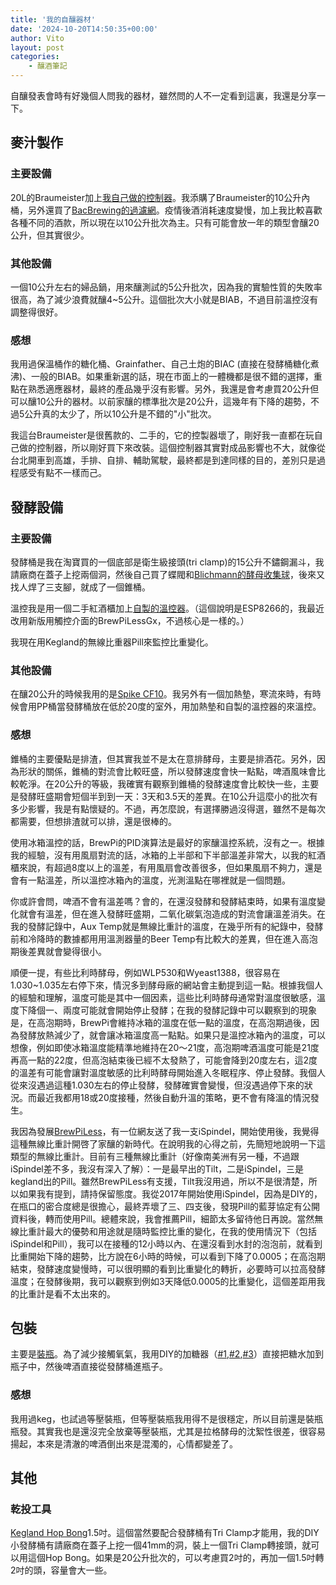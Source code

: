 ```yaml
---
title: '我的自釀器材'
date: '2024-10-20T14:50:35+00:00'
author: Vito
layout: post
categories:
    - 釀酒筆記
---
```


自釀發表會時有好幾個人問我的器材，雖然問的人不一定看到這裏，我還是分享一下。

## 麥汁製作
### 主要設備
20L的Braumeister加上[我自己做的控制器](https://github.com/vitotai/BrewManiacEsp8266)。我添購了Braumeister的10公升內桶，另外還買了[BacBrewing的過濾網](https://www.bacbrewing.com/en/parts-for-braumeister/23-disco-filtrante-a-maglia-fine-09x09-mm.html)。疫情後酒消耗速度變慢，加上我比較喜歡各種不同的酒款，所以現在以10公升批次為主。只有可能會放一年的類型會釀20公升，但其實很少。

### 其他設備
一個10公升左右的婦品鍋，用來釀測試的5公升批次，因為我的實驗性質的失敗率很高，為了減少浪費就釀4~5公升。這個批次大小就是BIAB，不過目前溫控沒有調整得很好。

### 感想
我用過保溫桶作的糖化桶、Grainfather、自己土炮的BIAC (直接在發酵桶糖化煮沸)、一般的BIAB。如果重新選的話，現在市面上的一體機都是很不錯的選擇，重點在熟悉適應器材，最終的產品幾乎沒有影響。另外，我還是會考慮買20公升但可以釀10公升的器材。以前家釀的標準批次是20公升，這幾年有下降的趨勢，不過5公升真的太少了，所以10公升是不錯的"小"批次。

我這台Braumeister是很舊款的、二手的，它的控製器壞了，剛好我一直都在玩自己做的控制器，所以剛好買下來改裝。這個控制器其實對成品影響也不大，就像從台北開車到高雄，手排、自排、輔助駕駛，最終都是到達同樣的目的，差別只是過程感受有點不一樣而己。

## 發酵設備
### 主要設備
發酵桶是我在淘寶買的一個底部是衛生級接頭(tri clamp)的15公升不鏽鋼漏斗，我請廠商在蓋子上挖兩個洞，然後自己買了蝶閥和[Blichmann的酵母收集球]( https://www.blichmannengineering.com/yeast-harvester.html)，後來又找人焊了三支腳，就成了一個錐桶。

溫控我是用一個二手紅酒櫃加上[自製的溫控器](https://www.vito.tw/posts/brewpilesse7b0a1e69893e4b8ade69687e69599e5adb8e4b880e7b0a1e4bb8be58f8ae7a1ace9ab94e58e9fe4bbb6/)。（這個說明是ESP8266的，我最近改用新版用觸控介面的BrewPiLessGx，不過核心是一樣的。）

我現在用Kegland的無線比重器Pill來監控比重變化。

### 其他設備
在釀20公升的時候我用的是[Spike CF10](https://spikebrewing.com/products/new-spike-conical-unitank?var=42568685879532)。我另外有一個加熱墊，寒流來時，有時候會用PP桶當發酵桶放在低於20度的室外，用加熱墊和自製的溫控器的來溫控。

### 感想
錐桶的主要優點是排渣，但其實我並不是太在意排酵母，主要是排酒花。另外，因為形狀的關係，錐桶的對流會比較旺盛，所以發酵速度會快一點點，啤酒風味會比較乾淨。在20公升的等級，我確實有觀察到錐桶的發酵速度會比較快一些，主要是發酵旺盛期會短個半到到一天：3天和3.5天的差異。在10公升這麼小的批次有多少影響，我是有點懷疑的。不過，再怎麼說，有選擇勝過沒得選，雖然不是每次都需要，但想排渣就可以排，還是很棒的。

使用冰箱溫控的話，BrewPi的PID演算法是最好的家釀溫控系統，沒有之一。根據我的經驗，沒有用風扇對流的話，冰箱的上半部和下半部溫差非常大，以我的紅酒櫃來說，有超過8度以上的溫差，有用風扇會改善很多，但如果風扇不夠力，還是會有一點溫差，所以溫控冰箱內的溫度，光測溫點在哪裡就是一個問題。

你或許會問，啤酒不會有溫差嗎？會的，在還沒發酵和發酵結束時，如果有溫度變化就會有溫差，但在進入發酵旺盛期，二氧化碳氣泡造成的對流會讓溫差消失。在我的發酵記錄中，Aux Temp就是無線比重計的溫度，在幾乎所有的紀錄中，發酵前和冷降時的數據都用用溫測器量的Beer Temp有比較大的差異，但在進入高泡期後差異就會變得很小。

順便一提，有些比利時酵母，例如WLP530和Wyeast1388，很容易在1.030~1.035左右停下來，情況多到酵母廠的網站會主動提到這一點。根據我個人的經驗和理解，溫度可能是其中一個因素，這些比利時酵母通常對溫度很敏感，溫度下降個一、兩度可能就會開始停止發酵；在我的發酵記錄中可以觀察到的現象是，在高泡期時，BrewPi會維持冰箱的溫度在低一點的溫度，在高泡期過後，因為發酵放熱減少了，就會讓冰箱溫度高一點點。如果只是溫控冰箱內的溫度，可以想像，例如即使冰箱溫度能精準地維持在20～21度，高泡期啤酒溫度可能是21度再高一點的22度，但高泡結束後已經不太發熱了，可能會降到20度左右，這2度的溫差有可能會讓對溫度敏感的比利時酵母開始進入冬眠程序、停止發酵。我個人從來沒遇過這種1.030左右的停止發酵，發酵確實會變慢，但沒遇過停下來的狀況。而最近我都用18或20度接種，然後自動升溫的策略，更不會有降溫的情況發生。

我因為發展[BrewPiLess](https://github.com/vitotai/BrewPiLess)，有一位網友送了我一支iSpindel，開始使用後，我覺得這種無線比重計開啓了家釀的新時代。在說明我的心得之前，先簡短地說明一下這類型的無線比重計。目前有三種無線比重計（好像南美洲有另一種，不過跟iSpindel差不多，我沒有深入了解）：一是最早出的Tilt，二是iSpindel，三是kegland出的Pill。雖然BrewPiLess有支援，Tilt我沒用過，所以不是很清楚，所以如果我有提到，請持保留態度。我從2017年開始使用iSpindel，因為是DIY的，在瓶口的密合度總是很擔心，最終弄壞了三、四支後，發現Pill的藍芽協定有公開資料後，轉而使用Pill。總體來說，我會推薦Pill，細節太多留待他日再說。當然無線比重計最大的優勢和用途就是隨時監控比重的變化，在我的使用情況下（包括iSpindel和Pill），我可以在接種的12小時以內、在還沒看到水封的泡泡前，就看到比重開始下降的趨勢，比方說在6小時的時候，可以看到下降了0.0005；在高泡期結束，發酵速度變慢時，可以很明顯的看到比重變化的轉折，必要時可以拉高發酵溫度；在發酵後期，我可以觀察到例如3天降低0.0005的比重變化，這個差距用我的比重計是看不太出來的。


## 包裝
主要是[裝瓶](https://www.vito.tw/posts/bottling/)。為了減少接觸氧氣，我用DIY的加糖器（[#1](https://www.vito.tw/posts/e887aae98780e680aae582a2e7a781e4b98be5ae9ae9878fe68a95e7b396e599a80/),[#2](https://www.vito.tw/posts/e887aae98780e680aae582a2e7a781e4b98be5ae9ae9878fe68a95e7b396e599a81/),[#3](https://www.vito.tw/posts/e887aae98780e680aae582a2e7a781e4b98be5ae9ae9878fe68a95e7b396e599a82/)）直接把糖水加到瓶子中，然後啤酒直接從發酵桶進瓶子。


### 感想
我用過keg，也試過等壓裝瓶，但等壓裝瓶我用得不是很穩定，所以目前還是裝瓶瓶發。其實我也是還沒完全放棄等壓裝瓶，尤其是拉格酵母的沈絮性很差，很容易揚起，本來是清澈的啤酒倒出來是混濁的，心情都變差了。

## 其他
### 乾投工具
[Kegland Hop Bong](https://kegland.com.au/products/1-5-inch-tri-clover-hop-bong-sight-glass?_pos=3&_sid=88ee29619&_ss=r)1.5吋。這個當然要配合發酵桶有Tri Clamp才能用，我的DIY小發酵桶有請廠商在蓋子上挖一個41mm的洞，裝上一個Tri Clamp轉接頭，就可以用這個Hop Bong。如果是20公升批次的，可以考慮買2吋的，再加一個1.5吋轉2吋的頭，容量會大一些。
